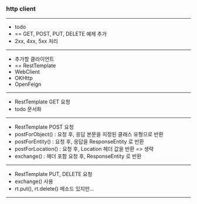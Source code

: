 ### http client

---
- todo
- == GET, POST, PUT, DELETE 예제 추가
- 2xx, 4xx, 5xx 처리

---
- 추가할 클라이언트
- == RestTemplate
- WebClient
- OKHttp
- OpenFeign

---
- RestTemplate GET 요청
- todo 문서화

---
- RestTemplate POST 요청
- postForObject() : 요청 후, 응답 본문을 지정된 클래스 유형으로 반환
- postForEntity() : 요청 후, 응답을 ResponseEntity 로 반환
- postForLocation() : 요청 후, Location 헤더 값을 반환 => 생략
- exchange() : 헤더 포함 요청 후, ResponseEntity 로 반환

---
- RestTemplate PUT, DELETE 요청
- exchange() 사용
- rt.put(), rt.delete() 메소드 있지만...

---



